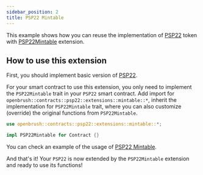 ```yaml
---
sidebar_position: 2
title: PSP22 Mintable
---
```


This example shows how you can reuse the implementation of
[PSP22](https://github.com/Brushfam/openbrush-contracts/tree/main/contracts/src/token/psp22) token with [PSP22Mintable](https://github.com/Brushfam/openbrush-contracts/tree/main/contracts/src/token/psp22/extensions/mintable.rs) extension.

## How to use this extension

First, you should implement basic version of [PSP22](/smart-contracts/PSP22).

For your smart contract to use this extension, you only need to implement the 
`PSP22Mintable` trait in your `PSP22` smart contract. Add import for 
`openbrush::contracts::psp22::extensions::mintable::*`, inherit the implementation for 
`PSP22Mintable` trait, where you can also customize (override) the original functions 
from `PSP22Mintable`.

```rust
use openbrush::contracts::psp22::extensions::mintable::*;

impl PSP22Mintable for Contract {}
```

You can check an example of the usage of [PSP22 Mintable](https://github.com/Brushfam/openbrush-contracts/tree/main/examples/psp22_extensions/mintable).

And that's it! Your `PSP22` is now extended by the `PSP22Mintable` extension and ready to use its functions!
